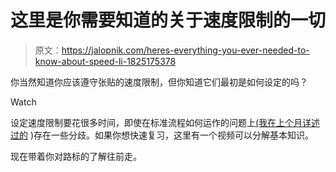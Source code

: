 # 这里是你需要知道的关于速度限制的一切

> 原文：<https://jalopnik.com/heres-everything-you-ever-needed-to-know-about-speed-li-1825175378>

你当然知道你应该遵守张贴的速度限制，但你知道它们最初是如何设定的吗？

Watch

设定速度限制要花很多时间，即使在标准流程如何运作的问题上[(我在上个月详述过的](https://jalopnik.com/heres-how-speed-limits-are-set-1823402678#_ga=2.262375368.552902183.1523455826-427793550.1518120488) )存在一些分歧。如果你想快速复习，这里有一个视频可以分解基本知识。

现在带着你对路标的了解往前走。